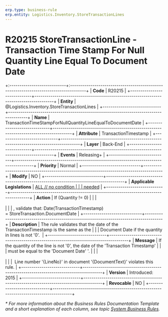 ```yaml
---
erp.type: business-rule
erp.entity: Logistics.Inventory.StoreTransactionLines
---
```


# R20215 StoreTransactionLine - Transaction Time Stamp For Null Quantity Line Equal To Document Date
+:----------------------------+:--------------------------------------------------------------------------------------+
| **Code**                    | R20215                                                                                |
+-----------------------------+---------------------------------------------------------------------------------------+
| **Entity**                  | @Logistics.Inventory.StoreTransactionLines                                            |
+-----------------------------+---------------------------------------------------------------------------------------+
| **Name**                    | TransactionTimeStampForNullQuantityLineEqualToDocumentDate                            |
+-----------------------------+---------------------------------------------------------------------------------------+
| **Attribute**               | TransactionTimestamp                                                                  |
+-----------------------------+---------------------------------------------------------------------------------------+
| **Layer**                   | Back-End                                                                              |
+-----------------------------+---------------------------------------------------------------------------------------+
| **Events**                  | Releasing+                                                                            |
+-----------------------------+---------------------------------------------------------------------------------------+
| **Priority**                | Normal                                                                                |
+-----------------------------+---------------------------------------------------------------------------------------+
| **Modify**                  | NO                                                                                    |
+-----------------------------+---------------------------------------------------------------------------------------+
| **Applicable Legislations** | [ALL // no condition                                                                  |
|                             | needed](xref:applicable-legislations)                                                 |
+-----------------------------+---------------------------------------------------------------------------------------+
| **Action**                  | If (Quantity != 0)                                                                    |
|                             | <br/><br/>                                                                            |
|                             | , validate that: Date(TransactionTimestamp) = StoreTransaction.DocumentDate           |
+-----------------------------+---------------------------------------------------------------------------------------+
| **Description**             | The rule validates that the date of the TransactionTimestamp is the same as the       |
|                             | Document Date if the quantity in lines is not \'0\'.                                  |
+-----------------------------+---------------------------------------------------------------------------------------+
| **Message**                 | If the quantity of the line is not \'0\', the date of the \'Transaction Timestamp\'   |
|                             | must be equal to the \'Document Date\' \'.                                            |
|                             | <br/><br/>                                                                            |
|                             |  Line number \'{LineNo}\' in document \'{DocumentText}\' violates this rule.          |
+-----------------------------+---------------------------------------------------------------------------------------+
| **Version**                 | Introduced: 2015                                                                      |
+-----------------------------+---------------------------------------------------------------------------------------+
| **Revocable**               | NO                                                                                    |
+-----------------------------+---------------------------------------------------------------------------------------+

*\* For more information about the Business Rules Documentation Template and a short explanation of each column, see
topic [System Business Rules](../templates/template-description-system-business-rules.md).*
